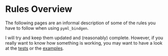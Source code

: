 # Rules Overview

The following pages are an informal description of some of the rules you have to follow when using `pyml_bindgen`.

I will try and keep them updated and (reasonably) complete.  However, if you really want to know how something is working, you may want to have a look at the [tests](https://github.com/mooreryan/ocaml_python_bindgen/tree/main/test) or the [examples](https://github.com/mooreryan/ocaml_python_bindgen/tree/main/examples).
